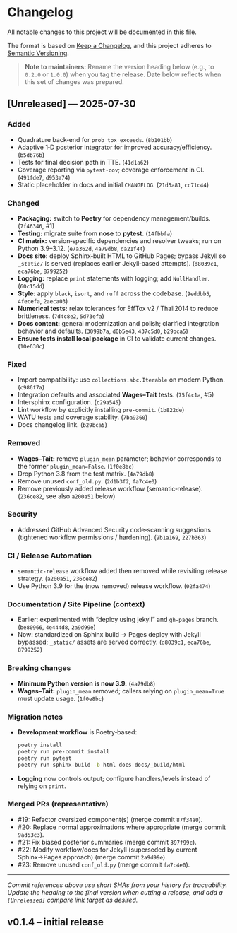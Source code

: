 # Changelog
All notable changes to this project will be documented in this file.

The format is based on [Keep a Changelog](https://keepachangelog.com/en/1.1.0/),
and this project adheres to [Semantic Versioning](https://semver.org/spec/v2.0.0.html).

> **Note to maintainers:** Rename the version heading below (e.g., to `0.2.0` or `1.0.0`) when you tag the release.
> Date below reflects when this set of changes was prepared.

## [Unreleased] — 2025-07-30

### Added
- Quadrature back‑end for `prob_tox_exceeds`. (`8b101bb`)
- Adaptive 1‑D posterior integrator for improved accuracy/efficiency. (`b5db76b`)
- Tests for final decision path in TTE. (`41d1a62`)
- Coverage reporting via `pytest-cov`; coverage enforcement in CI. (`491fde7`, `d953a74`)
- Static placeholder in docs and initial `CHANGELOG`. (`21d5a81`, `cc71c44`)

### Changed
- **Packaging:** switch to **Poetry** for dependency management/builds. (`7f46346`, #1)
- **Testing:** migrate suite from **nose** to **pytest**. (`14fbbfa`)
- **CI matrix:** version‑specific dependencies and resolver tweaks; run on Python 3.9–3.12. (`e7a362d`, `4a79db8`, `da21f44`)
- **Docs site:** deploy Sphinx‑built HTML to GitHub Pages; bypass Jekyll so `_static/` is served (replaces earlier Jekyll‑based attempts). (`d8039c1`, `eca76be`, `8799252`)
- **Logging:** replace `print` statements with logging; add `NullHandler`. (`60c15dd`)
- **Style:** apply `black`, `isort`, and `ruff` across the codebase. (`9eddbb5`, `4fecefa`, `2aeca03`)
- **Numerical tests:** relax tolerances for EffTox v2 / Thall2014 to reduce brittleness. (`7d4c8e2`, `5d73efa`)
- **Docs content:** general modernization and polish; clarified integration behavior and defaults. (`3099b7a`, `d0b5e43`, `437c5d0`, `b29bca5`)
- **Ensure tests install local package** in CI to validate current changes. (`10e630c`)

### Fixed
- Import compatibility: use `collections.abc.Iterable` on modern Python. (`c986f7a`)
- Integration defaults and associated **Wages–Tait** tests. (`75f4c1a`, #5)
- Intersphinx configuration. (`c29a545`)
- Lint workflow by explicitly installing `pre-commit`. (`1b822de`)
- WATU tests and coverage stability. (`7ba9360`)
- Docs changelog link. (`b29bca5`)

### Removed
- **Wages–Tait:** remove `plugin_mean` parameter; behavior corresponds to the former `plugin_mean=False`. (`1f0e8bc`)
- Drop Python 3.8 from the test matrix. (`4a79db8`)
- Remove unused `conf_old.py`. (`2d1b3f2`, `fa7c4e0`)
- Remove previously added release workflow (semantic‑release). (`236ce82`, see also `a200a51` below)

### Security
- Addressed GitHub Advanced Security code‑scanning suggestions (tightened workflow permissions / hardening). (`9b1a169`, `227b363`)

### CI / Release Automation
- `semantic-release` workflow added then removed while revisiting release strategy. (`a200a51`, `236ce82`)
- Use Python 3.9 for the (now removed) release workflow. (`02fa474`)

### Documentation / Site Pipeline (context)
- Earlier: experimented with “deploy using jekyll” and `gh-pages` branch. (`be80966`, `4e444d8`, `2a9d99e`)
- Now: standardized on Sphinx build → Pages deploy with Jekyll bypassed; `_static/` assets are served correctly. (`d8039c1`, `eca76be`, `8799252`)

### Breaking changes
- **Minimum Python version is now 3.9.** (`4a79db8`)
- **Wages–Tait:** `plugin_mean` removed; callers relying on `plugin_mean=True` must update usage. (`1f0e8bc`)

### Migration notes
- **Development workflow** is Poetry‑based:
  ```bash
  poetry install
  poetry run pre-commit install
  poetry run pytest
  poetry run sphinx-build -b html docs docs/_build/html
  ```
- **Logging** now controls output; configure handlers/levels instead of relying on `print`.

### Merged PRs (representative)
- #19: Refactor oversized component(s) (merge commit `87f34a0`).
- #20: Replace normal approximations where appropriate (merge commit `9ad53c3`).
- #21: Fix biased posterior summaries (merge commit `397f99c`).
- #22: Modify workflow/docs for Jekyll (superseded by current Sphinx→Pages approach) (merge commit `2a9d99e`).
- #23: Remove unused `conf_old.py` (merge commit `fa7c4e0`).

---

_Commit references above use short SHAs from your history for traceability._
_Update the heading to the final version when cutting a release, and add a `[Unreleased]` compare link target as desired._

## v0.1.4 – initial release

